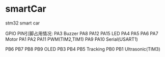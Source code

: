 # smartCar
stm32 smart car

GPIO PIN引脚占用情况:
PA3             Buzzer
PA8 PA12 PA15   LED
PA4 PA5 PA6 PA7 Motor
PA1 PA2 PA11    PWM(TIM2,TIM1)
PA9 PA10        Serial(USART1)

PB6 PB7 PB8 PB9 OLED
PB3 PB4 PB5     Tracking
PB0 PB1         Ultrasonic(TIM3)
